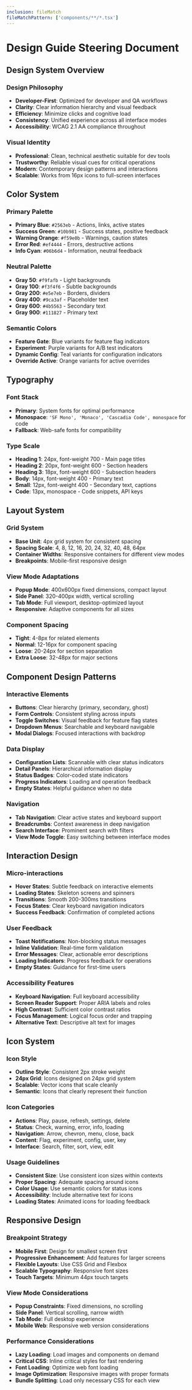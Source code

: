 ```yaml
---
inclusion: fileMatch
fileMatchPattern: ['components/**/*.tsx']
---
```


# Design Guide Steering Document

## Design System Overview

### Design Philosophy

- **Developer-First**: Optimized for developer and QA workflows
- **Clarity**: Clear information hierarchy and visual feedback
- **Efficiency**: Minimize clicks and cognitive load
- **Consistency**: Unified experience across all interface modes
- **Accessibility**: WCAG 2.1 AA compliance throughout

### Visual Identity

- **Professional**: Clean, technical aesthetic suitable for dev tools
- **Trustworthy**: Reliable visual cues for critical operations
- **Modern**: Contemporary design patterns and interactions
- **Scalable**: Works from 16px icons to full-screen interfaces

## Color System

### Primary Palette

- **Primary Blue**: `#2563eb` - Actions, links, active states
- **Success Green**: `#10b981` - Success states, positive feedback
- **Warning Orange**: `#f59e0b` - Warnings, caution states
- **Error Red**: `#ef4444` - Errors, destructive actions
- **Info Cyan**: `#06b6d4` - Information, neutral feedback

### Neutral Palette

- **Gray 50**: `#f9fafb` - Light backgrounds
- **Gray 100**: `#f3f4f6` - Subtle backgrounds
- **Gray 200**: `#e5e7eb` - Borders, dividers
- **Gray 400**: `#9ca3af` - Placeholder text
- **Gray 600**: `#4b5563` - Secondary text
- **Gray 900**: `#111827` - Primary text

### Semantic Colors

- **Feature Gate**: Blue variants for feature flag indicators
- **Experiment**: Purple variants for A/B test indicators
- **Dynamic Config**: Teal variants for configuration indicators
- **Override Active**: Orange variants for active overrides

## Typography

### Font Stack

- **Primary**: System fonts for optimal performance
- **Monospace**: `'SF Mono', 'Monaco', 'Cascadia Code', monospace` for code
- **Fallback**: Web-safe fonts for compatibility

### Type Scale

- **Heading 1**: 24px, font-weight 700 - Main page titles
- **Heading 2**: 20px, font-weight 600 - Section headers
- **Heading 3**: 18px, font-weight 600 - Subsection headers
- **Body**: 14px, font-weight 400 - Primary text
- **Small**: 12px, font-weight 400 - Secondary text, captions
- **Code**: 13px, monospace - Code snippets, API keys

## Layout System

### Grid System

- **Base Unit**: 4px grid system for consistent spacing
- **Spacing Scale**: 4, 8, 12, 16, 20, 24, 32, 40, 48, 64px
- **Container Widths**: Responsive containers for different view modes
- **Breakpoints**: Mobile-first responsive design

### View Mode Adaptations

- **Popup Mode**: 400x600px fixed dimensions, compact layout
- **Side Panel**: 320-400px width, vertical scrolling
- **Tab Mode**: Full viewport, desktop-optimized layout
- **Responsive**: Adaptive components for all sizes

### Component Spacing

- **Tight**: 4-8px for related elements
- **Normal**: 12-16px for component spacing
- **Loose**: 20-24px for section separation
- **Extra Loose**: 32-48px for major sections

## Component Design Patterns

### Interactive Elements

- **Buttons**: Clear hierarchy (primary, secondary, ghost)
- **Form Controls**: Consistent styling across inputs
- **Toggle Switches**: Visual feedback for feature flag states
- **Dropdown Menus**: Searchable and keyboard navigable
- **Modal Dialogs**: Focused interactions with backdrop

### Data Display

- **Configuration Lists**: Scannable with clear status indicators
- **Detail Panels**: Hierarchical information display
- **Status Badges**: Color-coded state indicators
- **Progress Indicators**: Loading and operation feedback
- **Empty States**: Helpful guidance when no data

### Navigation

- **Tab Navigation**: Clear active states and keyboard support
- **Breadcrumbs**: Context awareness in deep navigation
- **Search Interface**: Prominent search with filters
- **View Mode Toggle**: Easy switching between interface modes

## Interaction Design

### Micro-interactions

- **Hover States**: Subtle feedback on interactive elements
- **Loading States**: Skeleton screens and spinners
- **Transitions**: Smooth 200-300ms transitions
- **Focus States**: Clear keyboard navigation indicators
- **Success Feedback**: Confirmation of completed actions

### User Feedback

- **Toast Notifications**: Non-blocking status messages
- **Inline Validation**: Real-time form validation
- **Error Messages**: Clear, actionable error descriptions
- **Loading Indicators**: Progress feedback for operations
- **Empty States**: Guidance for first-time users

### Accessibility Features

- **Keyboard Navigation**: Full keyboard accessibility
- **Screen Reader Support**: Proper ARIA labels and roles
- **High Contrast**: Sufficient color contrast ratios
- **Focus Management**: Logical focus order and trapping
- **Alternative Text**: Descriptive alt text for images

## Icon System

### Icon Style

- **Outline Style**: Consistent 2px stroke weight
- **24px Grid**: Icons designed on 24px grid system
- **Scalable**: Vector icons that scale cleanly
- **Semantic**: Icons that clearly represent their function

### Icon Categories

- **Actions**: Play, pause, refresh, settings, delete
- **Status**: Check, warning, error, info, loading
- **Navigation**: Arrow, chevron, menu, close, back
- **Content**: Flag, experiment, config, user, key
- **Interface**: Search, filter, sort, view, edit

### Usage Guidelines

- **Consistent Size**: Use consistent icon sizes within contexts
- **Proper Spacing**: Adequate spacing around icons
- **Color Usage**: Use semantic colors for status icons
- **Accessibility**: Include alternative text for icons
- **Loading States**: Animated icons for loading feedback

## Responsive Design

### Breakpoint Strategy

- **Mobile First**: Design for smallest screen first
- **Progressive Enhancement**: Add features for larger screens
- **Flexible Layouts**: Use CSS Grid and Flexbox
- **Scalable Typography**: Responsive font sizes
- **Touch Targets**: Minimum 44px touch targets

### View Mode Considerations

- **Popup Constraints**: Fixed dimensions, no scrolling
- **Side Panel**: Vertical scrolling, narrow width
- **Tab Mode**: Full desktop experience
- **Mobile Web**: Responsive web version considerations

### Performance Considerations

- **Lazy Loading**: Load images and components on demand
- **Critical CSS**: Inline critical styles for fast rendering
- **Font Loading**: Optimize web font loading
- **Image Optimization**: Responsive images with proper formats
- **Bundle Splitting**: Load only necessary CSS for each view
